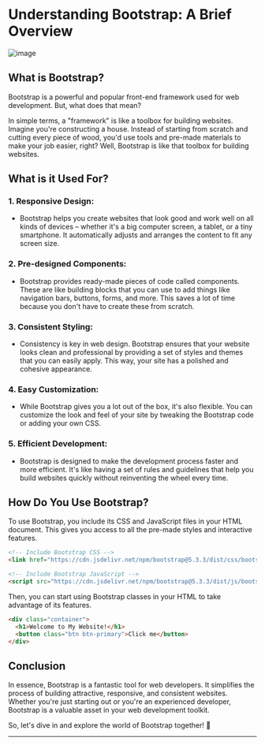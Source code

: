 # Understanding Bootstrap: A Brief Overview
![image](https://github.com/ross-bish/Bootstrap/assets/83789503/3f9965a9-646b-43fe-850c-f61203356b69)

## What is Bootstrap?

Bootstrap is a powerful and popular front-end framework used for web development. But, what does that mean?

In simple terms, a "framework" is like a toolbox for building websites. Imagine you're constructing a house. Instead of starting from scratch and cutting every piece of wood, you'd use tools and pre-made materials to make your job easier, right? Well, Bootstrap is like that toolbox for building websites.

## What is it Used For?

### 1. **Responsive Design:**
   - Bootstrap helps you create websites that look good and work well on all kinds of devices – whether it's a big computer screen, a tablet, or a tiny smartphone. It automatically adjusts and arranges the content to fit any screen size.

### 2. **Pre-designed Components:**
   - Bootstrap provides ready-made pieces of code called components. These are like building blocks that you can use to add things like navigation bars, buttons, forms, and more. This saves a lot of time because you don't have to create these from scratch.

### 3. **Consistent Styling:**
   - Consistency is key in web design. Bootstrap ensures that your website looks clean and professional by providing a set of styles and themes that you can easily apply. This way, your site has a polished and cohesive appearance.

### 4. **Easy Customization:**
   - While Bootstrap gives you a lot out of the box, it's also flexible. You can customize the look and feel of your site by tweaking the Bootstrap code or adding your own CSS.

### 5. **Efficient Development:**
   - Bootstrap is designed to make the development process faster and more efficient. It's like having a set of rules and guidelines that help you build websites quickly without reinventing the wheel every time.

## How Do You Use Bootstrap?

To use Bootstrap, you include its CSS and JavaScript files in your HTML document. This gives you access to all the pre-made styles and interactive features.

```html
<!-- Include Bootstrap CSS -->
<link href="https://cdn.jsdelivr.net/npm/bootstrap@5.3.3/dist/css/bootstrap.min.css" rel="stylesheet">

<!-- Include Bootstrap JavaScript -->
<script src="https://cdn.jsdelivr.net/npm/bootstrap@5.3.3/dist/js/bootstrap.bundle.min.js"></script>
```

Then, you can start using Bootstrap classes in your HTML to take advantage of its features.

```html
<div class="container">
  <h1>Welcome to My Website!</h1>
  <button class="btn btn-primary">Click me</button>
</div>
```

## Conclusion

In essence, Bootstrap is a fantastic tool for web developers. It simplifies the process of building attractive, responsive, and consistent websites. Whether you're just starting out or you're an experienced developer, Bootstrap is a valuable asset in your web development toolkit.

So, let's dive in and explore the world of Bootstrap together! 🚀

---
